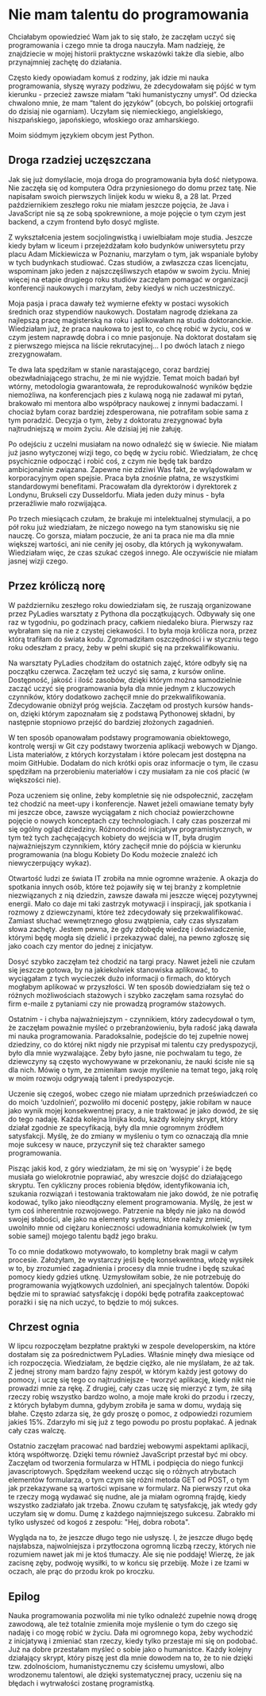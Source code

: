 # Nie mam talentu do programowania

Chciałabym opowiedzieć Wam jak to się stało, że zaczęłam uczyć się programowania i czego mnie ta droga nauczyła. Mam nadzieję, że znajdziecie w mojej historii praktyczne wskazówki także dla siebie, albo przynajmniej zachętę do działania.

Często kiedy opowiadam komuś z rodziny, jak idzie mi nauka programowania, słyszę wyrazy podziwu, że zdecydowałam się pójść w tym kierunku - przecież zawsze miałam “taki humanistyczny umysł”. Od dziecka chwalono mnie, że mam “talent do języków” (obcych, bo polskiej ortografii do dzisiaj nie ogarniam). Uczyłam się niemieckiego, angielskiego, hiszpańskiego, japońskiego, włoskiego oraz amharskiego.

Moim siódmym językiem obcym jest Python.

## Droga rzadziej uczęszczana

Jak się już domyślacie, moja droga do programowania była dość nietypowa. Nie zaczęła się od komputera Odra przyniesionego do domu przez tatę. Nie napisałam swoich pierwszych linijek kodu w wieku 8, a 28 lat. Przed październikiem zeszłego roku nie miałam jeszcze pojęcia, że Java i JavaScript nie są ze sobą spokrewnione, a moje pojęcie o tym czym jest backend, a czym frontend było dosyć mgliste.  

Z wykształcenia jestem socjolingwistką i uwielbiałam moje studia. Jeszcze kiedy byłam w liceum i przejeżdżałam koło budynków uniwersytetu przy placu Adam Mickiewicza w Poznaniu, marzyłam o tym, jak wspaniale byłoby w tych budynkach studiować. Czas studiów, a zwłaszcza czas licencjatu, wspominam jako jeden z najszczęśliwszych etapów w swoim życiu. Mniej więcej na etapie drugiego roku studiów zaczęłam pomagać w organizacji konferencji naukowych i marzyłam, żeby kiedyś w nich uczestniczyć.

Moja pasja i praca dawały też wymierne efekty w postaci wysokich średnich oraz stypendiów naukowych. Dostałam nagrodę dziekana za najlepszą pracę magisterską na roku i aplikowałam na studia doktoranckie. Wiedziałam już, że praca naukowa to jest to, co chcę robić w życiu, coś w czym jestem naprawdę dobra i co mnie pasjonuje. Na doktorat dostałam się z pierwszego miejsca na liście rekrutacyjnej... I po dwóch latach z niego zrezygnowałam.

Te dwa lata spędziłam w stanie narastającego, coraz bardziej obezwładniającego strachu, że mi nie wyjdzie. Temat moich badań był wtórny, metodologia gwarantowała, że reprodukowalność wyników będzie niemożliwa, na konferencjach pies z kulawą nogą nie zadawał mi pytań, brakowało mi mentora albo współpracy naukowej z innymi badaczami. I chociaż byłam coraz bardziej zdesperowana, nie potrafiłam sobie sama z tym poradzić. Decyzja o tym, żeby z doktoratu zrezygnować była najtrudniejszą w moim życiu. Ale dzisiaj jej nie żałuję.

Po odejściu z uczelni musiałam na nowo odnaleźć się w świecie. Nie miałam już jasno wytyczonej wizji tego, co będę w życiu robić. Wiedziałam, że chcę psychicznie odpocząć i robić coś, z czym nie będę tak bardzo ambicjonalnie związana. Zapewne nie zdziwi Was fakt, że wylądowałam w korporacyjnym open spejsie. Praca była znośnie płatna, ze wszystkimi standardowymi benefitami. Pracowałam dla dyrektorów i dyrektorek z Londynu, Brukseli czy Dusseldorfu. Miała jeden duży minus - była przeraźliwie mało rozwijająca.

Po trzech miesiącach czułam, że brakuje mi intelektualnej stymulacji, a po pół roku już wiedziałam, że niczego nowego na tym stanowisku się nie nauczę. Co gorsza, miałam poczucie, że ani ta praca nie ma dla mnie większej wartości, ani nie ceniły jej osoby, dla których ją wykonywałam. Wiedziałam więc, że czas szukać czegoś innego. Ale oczywiście nie miałam jasnej wizji czego.

## Przez króliczą norę

W październiku zeszłego roku dowiedziałam się, że ruszają organizowane przez PyLadies warsztaty z Pythona dla początkujących. Odbywały się one raz w tygodniu, po godzinach pracy, całkiem niedaleko biura. Pierwszy raz wybrałam się na nie z czystej ciekawości. I to była moja królicza nora, przez którą trafiłam do świata kodu. Zgromadziłam oszczędności i w styczniu tego roku odeszłam z pracy, żeby w pełni skupić się na przekwalifikowaniu.

Na warsztaty PyLadies chodziłam do ostatnich zajęć, które odbyły się na początku czerwca. Zaczęłam też uczyć się sama, z kursów online. Dostępność, jakość i ilość zasobów, dzięki którym można samodzielnie zacząć uczyć się programowania była dla mnie jednym z kluczowych czynników, który dodatkowo zachęcił mnie do przekwalifikowania. Zdecydowanie obniżył próg wejścia. Zaczęłam od prostych kursów hands-on, dzięki którym zapoznałam się z podstawą Pythonowej składni, by następnie stopniowo przejść do bardziej złożonych zagadnień.

W ten sposób opanowałam podstawy programowania obiektowego, kontrolę wersji w Git czy podstawy tworzenia aplikacji webowych w Django. Lista materiałów, z których korzystałam i które polecam jest dostępna na moim GitHubie. Dodałam do nich krótki opis oraz informacje o tym, ile czasu spędziłam na przerobieniu materiałów i czy musiałam za nie coś płacić (w większości nie).

Poza uczeniem się online, żeby kompletnie się nie odspołecznić, zaczęłam też chodzić na meet-upy i konferencje. Nawet jeżeli omawiane tematy były mi jeszcze obce, zawsze wyciągałam z nich chociaż powierzchowne pojęcie o nowych konceptach czy technologiach. I cały czas poszerzał mi się ogólny ogląd dziedziny. Różnorodność inicjatyw programistycznych, w tym też tych zachęcających kobiety do wejścia w IT, była drugim najważniejszym czynnikiem, który zachęcił mnie do pójścia w kierunku programowania (na blogu Kobiety Do Kodu możecie znaleźć ich niewyczerpujący wykaz).

Otwartość ludzi ze świata IT zrobiła na mnie ogromne wrażenie. A okazja do spotkania innych osób, które też pojawiły się w tej branży z kompletnie niezwiązanych z nią dziedzin, zawsze dawała mi jeszcze więcej pozytywnej energii. Mało co daje mi taki zastrzyk motywacji i inspiracji, jak spotkania i rozmowy z dziewczynami, które też zdecydowały się przekwalifikować. Zamiast słuchać wewnętrznego głosu zwątpienia, cały czas słyszałam słowa zachęty. Jestem pewna, że gdy zdobędę wiedzę i doświadczenie, którymi będę mogła się dzielić i przekazywać dalej, na pewno zgłoszę się jako coach czy mentor do jednej z inicjatyw.

Dosyć szybko zaczęłam też chodzić na targi pracy. Nawet jeżeli nie czułam się jeszcze gotowa, by na jakiekolwiek stanowiska aplikować, to wyciągałam z tych wycieczek dużo informacji o firmach, do których mogłabym aplikować w przyszłości. W ten sposób dowiedziałam się też o różnych możliwościach stażowych i szybko zaczęłam sama rozsyłać do firm e-maile z pytaniami czy nie prowadzą programów stażowych.

Ostatnim - i chyba najważniejszym - czynnikiem, który zadecydował o tym, że zaczęłam poważnie myśleć o przebranżowieniu, była radość jaką dawała mi nauka programowania. Paradoksalnie, podejście do tej zupełnie nowej dziedziny, co do której nikt nigdy nie przypisał mi talentu czy predyspozycji, było dla mnie wyzwalające. Żeby było jasne, nie pochwalam tu tego, że dziewczyny są często wychowywane w przekonaniu, że nauki ścisłe nie są dla nich. Mówię o tym, że zmieniłam swoje myślenie na temat tego, jaką rolę w moim rozwoju odgrywają talent i predyspozycje.

Uczenie się czegoś, wobec czego nie miałam uprzednich przeświadczeń co do moich ‘uzdolnień’, pozwoliło mi docenić postępy, jakie robiłam w nauce jako wynik mojej konsekwentnej pracy, a nie traktować je jako dowód, że się do tego nadaję. Każda kolejna linijka kodu, każdy kolejny skrypt, który działał zgodnie ze specyfikacją, były dla mnie ogromnym źródłem satysfakcji. Myślę, że do zmiany w myśleniu o tym co oznaczają dla mnie moje sukcesy w nauce, przyczynił się też charakter samego programowania.

Pisząc jakiś kod, z góry wiedziałam, że mi się on ‘wysypie’ i że będę musiała go wielokrotnie poprawiać, aby wreszcie dojść do działającego skryptu. Ten cykliczny proces robienia błędów, identyfikowania ich, szukania rozwiązań i testowania traktowałam nie jako dowód, że nie potrafię kodować, tylko jako nieodłączny element programowania. Myślę, że jest w tym coś inherentnie rozwojowego. Patrzenie na błędy nie jako na dowód swojej słabości, ale jako na elementy systemu, które należy zmienić, uwolniło mnie od ciężaru konieczności udowadniania komukolwiek (w tym sobie samej) mojego talentu bądź jego braku.

To co mnie dodatkowo motywowało, to kompletny brak magii w całym procesie. Założyłam, że wystarczy jeśli będę konsekwentna, włożę wysiłek w to, by zrozumieć zagadnienia i procesy dla mnie trudne i będę szukać pomocy kiedy gdzieś utknę. Uzmysłowiłam sobie, że nie potrzebuję do programowania wyjątkowych uzdolnień, ani specjalnych talentów. Dopóki będzie mi to sprawiać satysfakcję i dopóki będę potrafiła zaakceptować porażki i się na nich uczyć, to będzie to mój sukces.

## Chrzest ognia

W lipcu rozpoczęłam bezpłatne praktyki w zespole developerskim, na które dostałam się za pośrednictwem PyLadies. Właśnie minęły dwa miesiące od ich rozpoczęcia. Wiedziałam, że będzie ciężko, ale nie myślałam, że aż tak. Z jednej strony mam bardzo fajny zespół, w którym każdy jest gotowy do pomocy, i uczę się tego co najtrudniejsze - tworzyć aplikację, kiedy nikt nie prowadzi mnie za rękę. Z drugiej, cały czas uczę się mierzyć z tym, że siłą rzeczy robię wszystko bardzo wolno, a moje małe kroki do przodu i rzeczy, z których byłabym dumna, gdybym zrobiła je sama w domu, wydają się błahe. Często zdarza się, że gdy proszę o pomoc, z odpowiedzi rozumiem jakieś 15%. Zdarzyło mi się już z tego powodu po prostu popłakać. A jednak cały czas walczę.

Ostatnio zaczęłam pracować nad bardziej webowymi aspektami aplikacji, którą współtworzę. Dzięki temu również JavaScript przestał być mi obcy. Zaczęłam od tworzenia formularza w HTML i podpięcia do niego funkcji javascriptowych. Spędziłam weekend ucząc się o różnych atrybutach elementów formularza, o tym czym się różni metoda GET od POST, o tym jak przekazywane są wartości wpisane w formularz. Na pierwszy rzut oka te rzeczy mogą wydawać się nudne, ale ja miałam ogromną frajdę, kiedy wszystko zadziałało jak trzeba. Znowu czułam tę satysfakcję, jak wtedy gdy uczyłam się w domu. Dumę z każdego najmniejszego sukcesu. Zabrakło mi tylko usłyszeć od kogoś z zespołu: "Hej, dobra robota".

Wygląda na to, że jeszcze długo tego nie usłyszę. I, że jeszcze długo będę najsłabsza, najwolniejsza i przytłoczona ogromną liczbą rzeczy, których nie rozumiem nawet jak mi je ktoś tłumaczy. Ale się nie poddaję! Wierzę, że jak zacisnę zęby, podwoję wysiłki, to w końcu się przebiję. Może i ze łzami w oczach, ale prąc do przodu krok po kroczku.

## Epilog

Nauka programowania pozwoliła mi nie tylko odnaleźć zupełnie nową drogę zawodową, ale też totalnie zmieniła moje myślenie o tym do czego się nadaję i co mogę robić w życiu. Dała mi ogromnego kopa, żeby wychodzić z inicjatywą i zmieniać stan rzeczy, kiedy tylko przestaje mi się on podobać. Już na dobre przestałam myśleć o sobie jako o humanistce. Każdy kolejny działający skrypt, który piszę jest dla mnie dowodem na to, że to nie dzięki tzw. zdolnościom, humanistycznemu czy ścisłemu umysłowi, albo wrodzonemu talentowi, ale dzięki systematycznej pracy, uczeniu się na błędach i wytrwałości zostanę programistką.
